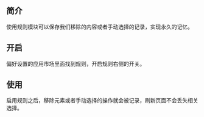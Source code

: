 简介
--

使用规则模块可以保存我们移除的内容或者手动选择的记录，实现永久的记忆。

开启
--

偏好设置的应用市场里面找到规则，开启规则右侧的开关。

使用
--

启用规则之后，移除元素或者手动选择的操作就会被记录，刷新页面不会丢失相关选择。